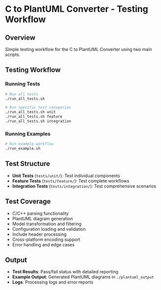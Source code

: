 # C to PlantUML Converter - Testing Workflow

## Overview
Simple testing workflow for the C to PlantUML Converter using two main scripts.

## Testing Workflow

### Running Tests
```bash
# Run all tests
./run_all_tests.sh

# Run specific test categories
./run_all_tests.sh unit
./run_all_tests.sh feature
./run_all_tests.sh integration
```

### Running Examples
```bash
# Run example workflow
./run_example.sh
```

## Test Structure
- **Unit Tests** (`tests/unit/`): Test individual components
- **Feature Tests** (`tests/feature/`): Test complete workflows
- **Integration Tests** (`tests/integration/`): Test comprehensive scenarios

## Test Coverage
- C/C++ parsing functionality
- PlantUML diagram generation
- Model transformation and filtering
- Configuration loading and validation
- Include header processing
- Cross-platform encoding support
- Error handling and edge cases

## Output
- **Test Results**: Pass/fail status with detailed reporting
- **Example Output**: Generated PlantUML diagrams in `./plantuml_output`
- **Logs**: Processing logs and error reports